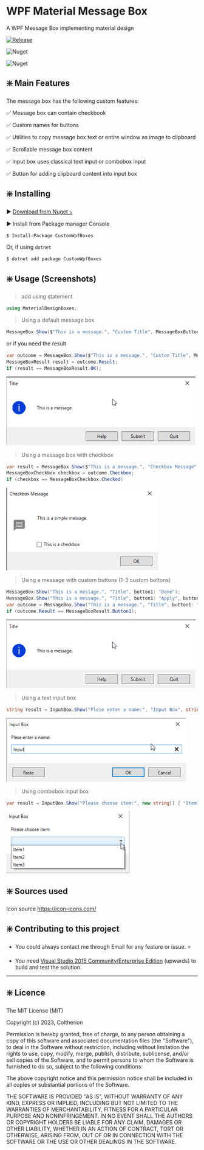 # WPF Material Message Box

A WPF Message Box implementing material design

[![Release](https://img.shields.io/github/release/Coltherion/CustomWpfBoxes.svg)](https://github.com/Coltherion/CustomWpfBoxes/releases/latest?style=for-the-badge)

![Nuget](https://img.shields.io/nuget/v/CustomWpfBoxes)

![Nuget](https://img.shields.io/nuget/dt/CustomWpfBoxes?label=nuget%20downloads)

## :sparkle: Main Features

The message box has the following custom features:

:white_check_mark: Message box can contain checkbook

:white_check_mark: Custom names for buttons

:white_check_mark: Utilities to copy message box text or entire window as image to clipboard 

:white_check_mark: Scrollable message box content

:white_check_mark: Input box uses classical text input or combobox input

:white_check_mark: Button for adding clipboard content into input box

## :sparkle: Installing

:arrow_forward: [Download from Nuget ⤵](https://www.nuget.org/packages/CustomWpfBoxes/)

:arrow_forward: Install from Package manager Console

```sh
$ Install-Package CustomWpfBoxes
```

Or, if using `dotnet`

```sh
$ dotnet add package CustomWpfBoxes
```

## :sparkle: Usage (Screenshots)

> add using statement

```c#
using MaterialDesignBoxes;
```

> Using a default message box

```c#
MessageBox.Show($"This is a message.", "Custom Title", MessageBoxButton.OkOnly, MessageBoxIcon.Information, MessageBoxFocus.Button1, MessageBoxToolsVisibility.Visible);
```

or if you need the result

```c#
var outcome = MessageBox.Show($"This is a message.", "Custom Title", MessageBoxButton.OkOnly, MessageBoxIcon.Information, MessageBoxFocus.Button1, MessageBoxToolsVisibility.Visible);
MessageBoxResult result = outcome.Result;
if (result == MessageBoxResult.OK);
```

![Default Message](https://raw.githubusercontent.com/Coltherion/CustomWpfBoxes/main/Screenshots/CustomButtonsMessageBox.png)

> Using a message box with checkbox

```c#
var result = MessageBox.Show($"This is a message.", "Checkbox Message", checkBox: "This is a checkbox");
MessageBoxCheckbox checkbox = outcome.Checkbox;
if (checkbox == MessageBoxCheckbox.Checked)
```

![Message box with checkbox](https://raw.githubusercontent.com/Coltherion/CustomWpfBoxes/main/Screenshots/CheckboxMessageBox.png)

> Using a message with custom buttons (1-3 custom bottons)

```c#
MessageBox.Show("This is a message.", "Title", button1: "Done");
MessageBox.Show("This is a message.", "Title", button1: "Apply", button2: "Exit");
var outcome = MessageBox.Show("This is a message.", "Title", button1: "Help", button2: "Submit", button3: "Quit", MessageBoxIcon.Information);
if (outcome.Result == MessageBoxResult.Button1);
```

![Message box with custom buttons](https://raw.githubusercontent.com/Coltherion/CustomWpfBoxes/main/Screenshots/CustomButtonsMessageBox.png)

> Using a text input box

```c#
string result = InputBox.Show("Plese enter a name:", "Input Box", string.Empty, InputBoxOption.SingleLine, InputBoxExtraButton.All);
```

![Text input box](https://raw.githubusercontent.com/Coltherion/CustomWpfBoxes/main/Screenshots/TextInputBox.png)

> Using combobox input box

```c#
var result = InputBox.Show("Please choose item:", new string[] { "Item1", "Item2", "Item3" });
```

![Combobox input box](https://raw.githubusercontent.com/Coltherion/CustomWpfBoxes/main/Screenshots/ComboboxInputBox.png)

## :sparkle: Sources used

Icon source https://icon-icons.com/

## :sparkle: Contributing to this project

- You could always contact me through Email for any feature or issue. :star:

- You need [Visual Studio 2015 Community/Enterprise Edition](https://www.visualstudio.com/) (upwards) to build and test the solution.

---

## :sparkle: Licence

The MIT License (MIT)

Copyright (c) 2023, Coltherion

Permission is hereby granted, free of charge, to any person obtaining a copy
of this software and associated documentation files (the "Software"), to deal
in the Software without restriction, including without limitation the rights
to use, copy, modify, merge, publish, distribute, sublicense, and/or sell
copies of the Software, and to permit persons to whom the Software is
furnished to do so, subject to the following conditions:

The above copyright notice and this permission notice shall be included in
all copies or substantial portions of the Software.

THE SOFTWARE IS PROVIDED "AS IS", WITHOUT WARRANTY OF ANY KIND, EXPRESS OR
IMPLIED, INCLUDING BUT NOT LIMITED TO THE WARRANTIES OF MERCHANTABILITY,
FITNESS FOR A PARTICULAR PURPOSE AND NONINFRINGEMENT. IN NO EVENT SHALL THE
AUTHORS OR COPYRIGHT HOLDERS BE LIABLE FOR ANY CLAIM, DAMAGES OR OTHER
LIABILITY, WHETHER IN AN ACTION OF CONTRACT, TORT OR OTHERWISE, ARISING FROM,
OUT OF OR IN CONNECTION WITH THE SOFTWARE OR THE USE OR OTHER DEALINGS IN
THE SOFTWARE.
